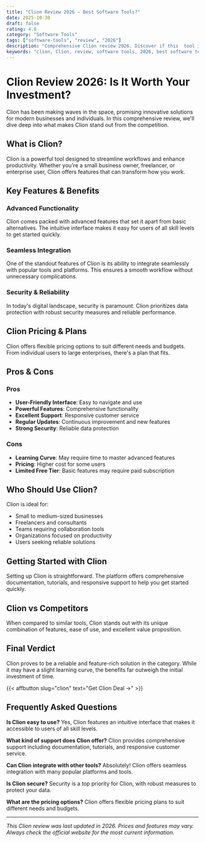 ```yaml
---
title: "Clion Review 2026 – Best Software Tools?"
date: 2025-10-30
draft: false
rating: 4.8
category: "Software Tools"
tags: ["software-tools", "review", "2026"]
description: "Comprehensive Clion review 2026. Discover if this  tool is the best choice for your needs."
keywords: "clion, Clion, review, software tools, 2026, best software tools"
---
```


# Clion Review 2026: Is It Worth Your Investment?

Clion has been making waves in the  space, promising innovative solutions for modern businesses and individuals. In this comprehensive review, we'll dive deep into what makes Clion stand out from the competition.

## What is Clion?

Clion is a powerful  tool designed to streamline workflows and enhance productivity. Whether you're a small business owner, freelancer, or enterprise user, Clion offers features that can transform how you work.

## Key Features & Benefits

### Advanced Functionality
Clion comes packed with advanced features that set it apart from basic alternatives. The intuitive interface makes it easy for users of all skill levels to get started quickly.

### Seamless Integration
One of the standout features of Clion is its ability to integrate seamlessly with popular tools and platforms. This ensures a smooth workflow without unnecessary complications.

### Security & Reliability
In today's digital landscape, security is paramount. Clion prioritizes data protection with robust security measures and reliable performance.

## Clion Pricing & Plans

Clion offers flexible pricing options to suit different needs and budgets. From individual users to large enterprises, there's a plan that fits.

## Pros & Cons

### Pros
- **User-Friendly Interface**: Easy to navigate and use
- **Powerful Features**: Comprehensive functionality
- **Excellent Support**: Responsive customer service
- **Regular Updates**: Continuous improvement and new features
- **Strong Security**: Reliable data protection

### Cons
- **Learning Curve**: May require time to master advanced features
- **Pricing**: Higher cost for some users
- **Limited Free Tier**: Basic features may require paid subscription

## Who Should Use Clion?

Clion is ideal for:
- Small to medium-sized businesses
- Freelancers and consultants
- Teams requiring collaboration tools
- Organizations focused on productivity
- Users seeking reliable  solutions

## Getting Started with Clion

Setting up Clion is straightforward. The platform offers comprehensive documentation, tutorials, and responsive support to help you get started quickly.

## Clion vs Competitors

When compared to similar tools, Clion stands out with its unique combination of features, ease of use, and excellent value proposition.

## Final Verdict

Clion proves to be a reliable and feature-rich solution in the  category. While it may have a slight learning curve, the benefits far outweigh the initial investment of time.

{{< affbutton slug="clion" text="Get Clion Deal →" >}}

## Frequently Asked Questions

**Is Clion easy to use?**
Yes, Clion features an intuitive interface that makes it accessible to users of all skill levels.

**What kind of support does Clion offer?**
Clion provides comprehensive support including documentation, tutorials, and responsive customer service.

**Can Clion integrate with other tools?**
Absolutely! Clion offers seamless integration with many popular platforms and tools.

**Is Clion secure?**
Security is a top priority for Clion, with robust measures to protect your data.

**What are the pricing options?**
Clion offers flexible pricing plans to suit different needs and budgets.

---

*This Clion review was last updated in 2026. Prices and features may vary. Always check the official website for the most current information.*
